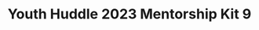 ---
title: Youth Huddle 2023 Mentorship Kit 9
redirect_to: https://drive.google.com/drive/u/1/folders/1BPRBTo6Q2m5iSI2OlO3qiHah_wcxWKo7
redirect_from: 
  - /YH23Kit-DandanD
  - /yh23kit-dandand
---